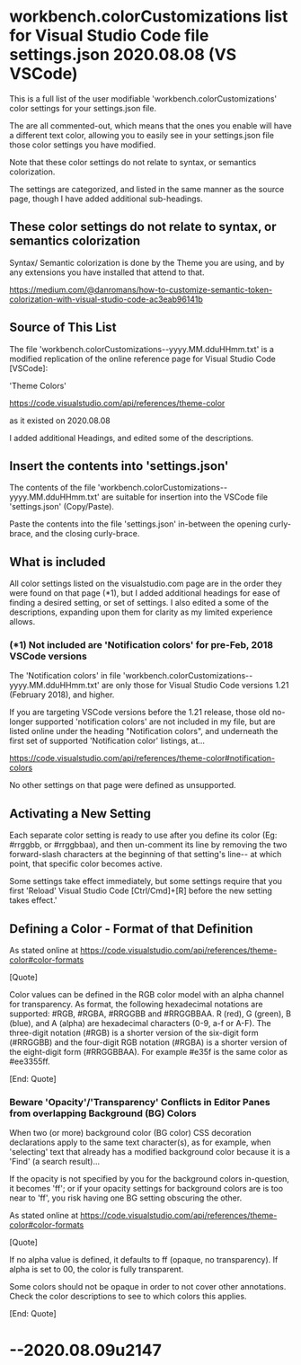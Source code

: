# workbench.colorCustomizations list for Visual Studio Code file settings.json 2020.08.08 (VS VSCode)

This is a full list of the user modifiable 'workbench.colorCustomizations' color settings for your settings.json file.

The are all commented-out, which means that the ones you enable will have a different text color, allowing you to easily see in your settings.json file those color settings you have modified.

Note that these color settings do not relate to syntax, or semantics colorization. 

The settings are categorized, and listed in the same manner as the source page, though I have added additional sub-headings.

## These color settings do not relate to syntax, or semantics colorization 

Syntax/ Semantic colorization is done by the Theme you are using, and by any extensions you have installed that attend to that.

https://medium.com/@danromans/how-to-customize-semantic-token-colorization-with-visual-studio-code-ac3eab96141b

## Source of This List

The file 
'workbench.colorCustomizations--yyyy.MM.dduHHmm.txt'
is a modified replication of the online reference page for Visual Studio Code [VSCode]:

'Theme Colors'

https://code.visualstudio.com/api/references/theme-color

as it existed on 2020.08.08

I added additional Headings, and edited some of the descriptions.

## Insert the contents into 'settings.json'

The contents of the file 'workbench.colorCustomizations--yyyy.MM.dduHHmm.txt' are suitable for insertion into the VSCode file 'settings.json' (Copy/Paste). 

Paste the contents into the file 'settings.json' in-between the opening curly-brace, and the closing curly-brace.

## What is included

All color settings listed on the visualstudio.com page are in the order they were found on that page (*1), but I added additional headings for ease of finding a desired setting, or set of settings. I also edited a some of the descriptions, expanding upon them for clarity as my limited experience allows.

### (*1) Not included are 'Notification colors' for pre-Feb, 2018 VSCode versions

The 'Notification colors' in file 'workbench.colorCustomizations--yyyy.MM.dduHHmm.txt' are only those for Visual Studio Code versions 1.21 (February 2018), and higher. 

If you are targeting VSCode versions before the 1.21 release, those old no-longer supported 'notification colors' are not included in my file, but are listed online under the heading "Notification colors", and underneath the first set of supported 'Notification color' listings, at...

https://code.visualstudio.com/api/references/theme-color#notification-colors

No other settings on that page were defined as unsupported.

## Activating a New Setting

Each separate color setting is ready to use after you define its color (Eg: #rrggbb, or #rrggbbaa), and then un-comment its line by removing the two forward-slash characters at the beginning of that setting's line-- at which point, that specific color becomes active.

Some settings take effect immediately, but some settings require that you first 'Reload' Visual Studio Code [Ctrl/Cmd]+[R] before the new setting takes effect.'

## Defining a Color - Format of that Definition

As stated online at 
https://code.visualstudio.com/api/references/theme-color#color-formats

[Quote]

Color values can be defined in the RGB color model with an alpha channel for transparency. As format, the following hexadecimal notations are supported: #RGB, #RGBA, #RRGGBB and #RRGGBBAA. R (red), G (green), B (blue), and A (alpha) are hexadecimal characters (0-9, a-f or A-F). The three-digit notation (#RGB) is a shorter version of the six-digit form (#RRGGBB) and the four-digit RGB notation (#RGBA) is a shorter version of the eight-digit form (#RRGGBBAA). For example #e35f is the same color as #ee3355ff.

[End: Quote]

### Beware 'Opacity'/'Transparency' Conflicts in Editor Panes from overlapping Background (BG) Colors

When two (or more) background color (BG color) CSS decoration declarations apply to the same text character(s), as for example, when 'selecting' text that already has a modified background color because it is a 'Find' (a search result)...

If the opacity is not specified by you for the background colors in-question, it becomes 'ff'; or if your opacity settings for background colors are is too near to 'ff', you risk having one BG setting obscuring the other.

As stated online at 
https://code.visualstudio.com/api/references/theme-color#color-formats

[Quote]

If no alpha value is defined, it defaults to ff (opaque, no transparency). If alpha is set to 00, the color is fully transparent.

Some colors should not be opaque in order to not cover other annotations. Check the color descriptions to see to which colors this applies.

[End: Quote]

# --2020.08.09u2147
